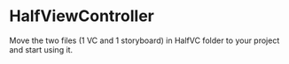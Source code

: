 # HalfViewController

Move the two files (1 VC and 1 storyboard) in HalfVC folder to your project and start using it.
